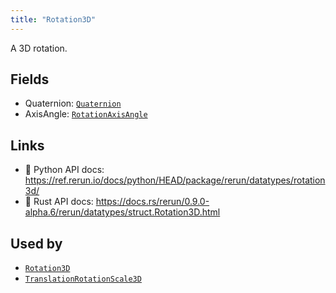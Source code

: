 ```yaml
---
title: "Rotation3D"
---
```


A 3D rotation.

## Fields

* Quaternion: [`Quaternion`](../datatypes/quaternion.md)
* AxisAngle: [`RotationAxisAngle`](../datatypes/rotation_axis_angle.md)

## Links
 * 🐍 Python API docs: https://ref.rerun.io/docs/python/HEAD/package/rerun/datatypes/rotation3d/
 * 🦀 Rust API docs: https://docs.rs/rerun/0.9.0-alpha.6/rerun/datatypes/struct.Rotation3D.html


## Used by

* [`Rotation3D`](../components/rotation3d.md)
* [`TranslationRotationScale3D`](../datatypes/translation_rotation_scale3d.md)
